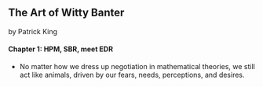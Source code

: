 ## The Art of Witty Banter

by Patrick King

#### Chapter 1: HPM, SBR, meet EDR

* No matter how we dress up negotiation in mathematical theories, we still act like animals, driven by our fears, needs, perceptions, and desires.


